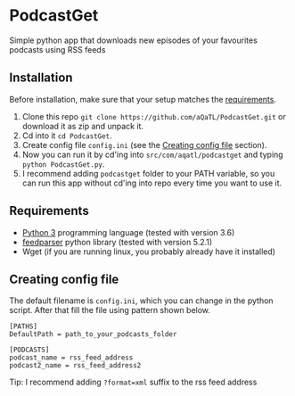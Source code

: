 # PodcastGet
Simple python app that downloads new episodes of your favourites podcasts using RSS feeds

## Installation

Before installation, make sure that your setup matches the [requirements](#requirements).

1. Clone this repo `git clone https://github.com/aQaTL/PodcastGet.git` or download it as zip and unpack it.
2. Cd into it `cd PodcastGet`.
3. Create config file `config.ini` (see the [Creating config file](#creating-config-file) section).
4. Now you can run it by cd'ing into `src/com/aqatl/podcastget` and typing `python PodcastGet.py`.
5. I recommend adding `podcastget` folder to your PATH variable, so you can run this app without cd'ing into repo every time you want to use it.

## Requirements

- [Python 3](https://www.python.org/) programming language (tested with version 3.6)
- [feedparser](https://pypi.python.org/pypi/feedparser) python library (tested with version 5.2.1)
- Wget (if you are running linux, you probably already have it installed)

## Creating config file

The default filename is `config.ini`, which you can change in the python script. After that fill the file using pattern shown below.
```
[PATHS]
DefaultPath = path_to_your_podcasts_folder

[PODCASTS]
podcast_name = rss_feed_address
podcast2_name = rss_feed_address2
```
Tip: I recommend adding `?format=xml` suffix to the rss feed address